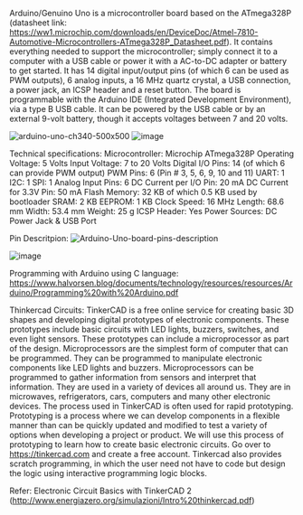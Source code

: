 Arduino/Genuino Uno is a microcontroller board based on the ATmega328P (datasheet link: https://ww1.microchip.com/downloads/en/DeviceDoc/Atmel-7810-Automotive-Microcontrollers-ATmega328P_Datasheet.pdf). It contains everything needed to support the microcontroller; simply connect it to a computer with a USB cable or power it with a AC-to-DC adapter or battery to get started. It has 14 digital input/output pins (of which 6 can be used as PWM outputs), 6 analog inputs, a 16 MHz quartz crystal, a USB connection, a power jack, an ICSP header and a reset button. The board is programmable with the Arduino IDE (Integrated Development Environment), via a type B USB cable. It can be powered by the USB cable or by an external 9-volt battery, though it accepts voltages between 7 and 20 volts.

![arduino-uno-ch340-500x500](https://user-images.githubusercontent.com/6793806/130011350-4715a559-399d-4a5a-be14-85b0333ebed2.jpg)
![image](https://user-images.githubusercontent.com/6793806/130011554-06b7c719-770c-4e35-9da3-51167d4f5b28.png)


Technical specifications:
Microcontroller: Microchip ATmega328P
Operating Voltage: 5 Volts
Input Voltage: 7 to 20 Volts
Digital I/O Pins: 14 (of which 6 can provide PWM output)
PWM Pins: 6 (Pin # 3, 5, 6, 9, 10 and 11)
UART: 1
I2C: 1
SPI: 1
Analog Input Pins: 6
DC Current per I/O Pin: 20 mA
DC Current for 3.3V Pin: 50 mA
Flash Memory: 32 KB of which 0.5 KB used by bootloader
SRAM: 2 KB
EEPROM: 1 KB
Clock Speed: 16 MHz
Length: 68.6 mm
Width: 53.4 mm
Weight: 25 g
ICSP Header: Yes
Power Sources: DC Power Jack & USB Port

Pin Descritpion:
![Arduino-Uno-board-pins-description](https://user-images.githubusercontent.com/6793806/130011390-f9209e11-f7fe-4e7d-b80c-a0eaf7ad7505.jpg)

![image](https://user-images.githubusercontent.com/6793806/130011458-9d2a41f5-8c7d-45e8-94c1-8abab8150ead.png)

Programming with Arduino using C language:
https://www.halvorsen.blog/documents/technology/resources/resources/Arduino/Programming%20with%20Arduino.pdf

Thinkercad Circuits:
TinkerCAD is a free online service for creating basic 3D shapes and developing digital prototypes of electronic components. These prototypes include basic circuits with LED lights, buzzers, switches, and even light sensors. These prototypes can include a microprocessor as part of the design. Microprocessors are the simplest form of computer that can be programmed. They can be programmed to manipulate electronic components like LED lights and buzzers. Microprocessors can be programmed to gather information from sensors and interpret that information. They are used in a variety of devices all around us. They are in microwaves, refrigerators, cars, computers and many other electronic devices. The process used in TinkerCAD is often used for rapid prototyping. Prototyping is a process where we can develop components in a flexible manner than can be quickly updated and modified to test a variety of options when developing a project or product. We will use this process of prototyping to learn how to create basic electronic circuits. Go over to https://tinkercad.com and create a free account. Tinkercad also provides scratch programming, in which the user need not have to code but design the logic using interactive programming logic blocks.

Refer: Electronic Circuit Basics with TinkerCAD 2 (http://www.energiazero.org/simulazioni/Intro%20thinkercad.pdf)


